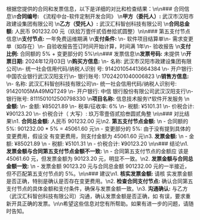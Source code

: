 根据您提供的合同和发票信息，以下是详细的对比和检查结果：\n\n### 合同信息\n**合同编号:** 《流程中台-软件定制开发合同》  \n**甲方（委托人）:** 武汉市汉阳市政建设集团有限公司  \n**乙方（受托人）:** 武汉汇科智创科技有限公司
  \n**合同总金额:** 人民币 901232.00 元（玖拾万壹仟贰佰叁拾贰圆整）\n\n### 第五支付节点信息\n**支付节点:** 一年免费运维期满  \n**支付条件:** \n- 软件项目结算单\n- 需求变更单（如存在）\n- 自验收报告签订时间开始计算，时间满
1年\n- 验收报告  \n**支付比例:** 合同额的 5% + 变更部分的 5%\n\n### 发票信息\n**发票号码:** 未提供  \n**开票日期:** 2024年12月03日  \n**购买方信息:** \n- 名称: 武汉市汉阳市政建设集团有限公司\n- 统一社会信用代码/纳税人识别
号: 914201054413664384  \n- 开户银行: 中国农业银行武汉汉阳支行\n- 银行账号: 17024201040006823  \n**销售方信息:** \n- 名称: 武汉汇科智创科技有限公司\n- 统一社会信用代码/纳税人识别号: 91420105MA49MQT249  \n- 开户银行: 中信 
银行股份有限公司武汉汉阳支行\n- 银行账号: 8111501012500798330  \n**项目名称:** 信息技术服务\\*软件开发服务  \n**金额:** \n- 金额: ¥85021.89  \n- 税率/征收率: 6%  \n- 税额: ¥5101.31  \n- 价税合计: ¥90123.20  \n- 价税合计（
大写）: 玖万零壹佰贰拾叁圆贰角整  \n\n### 对比结果\n1. **合同总金额:** 人民币 901232.00 元\n2. **第五支付节点金额:** \n   - 合同额的 5%: 901232.00 * 5% = 45061.60 元\n   - 变更部分的 5%: 由于没有提到具体的变更费用，假设没
有变更费用，则支付金额为 45061.60 元\n3. **发票金额:** \n   - 金额: ¥85021.89  \n   - 税额: ¥5101.31  \n   - 价税合计: ¥90123.20  \n\n### 结论\n1. **发票金额与合同第五支付节点金额不一致:** \n   - 合同第五支付节点的金额应 
该是 45061.60 元，但发票金额为 90123.20 元，明显不一致。\n2. **发票金额与合同总金额一致:** \n   - 发票金额 90123.20 元与合同总金额 901232.00 元的一半接近，但不匹配第五支付节点的 5%。\n\n### 建议\n1. **核实发票金额:** 请核
实发票金额是否正确，特别是确认是否存在变更费用。\n2. **检查合同支付节点:** 确认合同第五支付节点的具体金额和支付条件，确保与发票金额一致。\n3. **沟通确认:** 与乙方（武汉汇科智创科技有限公司）沟通，确认发票金额是否正确，如 
有误，要求重新开具正确的发票。\n\n希望这些信息对您有所帮助。如果有进一步的问题，请随时告知。